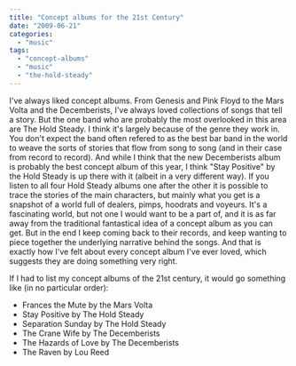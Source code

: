 ```yaml
---
title: "Concept albums for the 21st Century"
date: "2009-06-21"
categories: 
  - "music"
tags: 
  - "concept-albums"
  - "music"
  - "the-hold-steady"
---
```


I've always liked concept albums. From Genesis and Pink Floyd to the Mars Volta and the Decemberists, I've always loved collections of songs that tell a story. But the one band who are probably the most overlooked in this area are The Hold Steady. I think it's largely because of the genre they work in. You don't expect the band often refered to as the best bar band in the world to weave the sorts of stories that flow from song to song (and in their case from record to record). And while I think that the new Decemberists album is probably the best concept album of this year, I think "Stay Positive" by the Hold Steady is up there with it (albeit in a very different way). If you listen to all four Hold Steady albums one after the other it is possible to trace the stories of the main characters, but mainly what you get is a snapshot of a world full of dealers, pimps, hoodrats and voyeurs. It's a fascinating world, but not one I would want to be a part of, and it is as far away from the traditional fantastical idea of a concept album as you can get. But in the end I keep coming back to their records, and keep wanting to piece together the underlying narrative behind the songs. And that is exactly how I've felt about every concept album I've ever loved, which suggests they are doing something very right.

If I had to list my concept albums of the 21st century, it would go something like (in no particular order):

- Frances the Mute by the Mars Volta
- Stay Positive by The Hold Steady
- Separation Sunday by The Hold Steady
- The Crane Wife by The Decemberists
- The Hazards of Love by The Decemberists
- The Raven by Lou Reed
